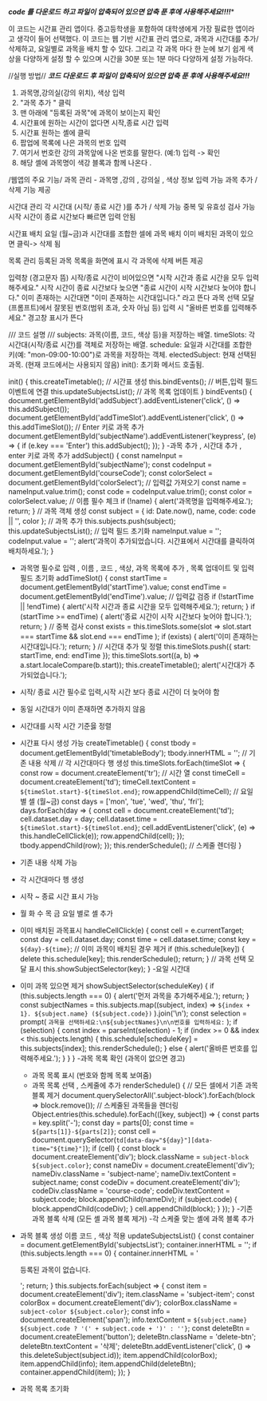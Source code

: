 ***code 를 다운로드 하고 파일이 압축되어 있으면 압축 푼 후에 사용해주세요!!!!**** 

이 코드는 시간표 관리 앱이다.
중고등학생을 포함하여 대학생에게 가장 필료한 앱이라고 생각이 들어 선택했다.
이 코드는 웹 기반 시간표 관리 앱으로, 과목과 시간대를 추가/ 삭제하고, 요일별로 과목을 배치 할 수 있다. 
그리고 각 과목 마다 한 눈에 보기 쉽게 색상을 다양하게 설정 할 수 있으며 시간을 30분 또는 1분 마다 다양하게 설정 가능하다.

//실행 방법//
***코드 다운로드 후 파일이 압축되어 있으면 압축 푼 후에 사용해주세요!!!***
1. 과목명,강의실(강의 위치), 색상 입력
2. "과목 추가 " 클릭
3. 맨 아래에 "등록된 과목"에 과목이 보이는지 확인
4. 시간표에 원하는 시간이 없다면 시작,종료 시간 입력
5. 시간표 원하는 셸에 클릭
6. 팝업에 목록에 나은 과목의 번호 입력
7. 여기서 번호란 강의 과목앞에 나온 번호를 말한다. (예:1) 입력 -> 확인
8. 해당 셸에 과목명이 색강 블록과 함께 나온다 .

/웹앱의 주요 기능/
 과목 관리 - 과목명 ,강의 , 강의실 , 색상 정보 입력 가능 
 과목 추가 / 삭제 기능 제공 

 시간대 관리 
 각 시간대 (시작/ 종료 시간 )를 추가 / 삭제 가능 
 중복 및 유효성 검사 가능 시작 시간이 종료 시간보다 빠르면 입력 안됨 

 시간표 배치 
 요일 (월~금)과 시간대를 조합한 셀에 과목 배치
 이미 배치된 과목이 있으면 클릭-> 삭제 됨

 목록 관리 
 등록된 과목 목록을 화면에 표시
 각 과목에 삭제 버튼 제공 

 입력창 (경고문자 뜸)
 시작/종료 시간이 비어있으면 "시작 시간과 종료 시간을 모두 입력해주세요."
시작 시간이 종료 시간보다 늦으면 "종료 시간이 시작 시간보다 늦어야 합니다."
이미 존재하는 시간대면 "이미 존재하는 시간대입니다." 라고 뜬다 
과목 선택 모달(프롬프트)에서 잘못된 번호(범위 초과, 숫자 아님 등) 입력 시 "올바른 번호를 입력해주세요." 경고창 표시가 뜬다 



  /// 코드 설명 ///
  subjects: 과목(이름, 코드, 색상 등)을 저장하는 배열.
  timeSlots: 각 시간대(시작/종료 시간)를 객체로 저장하는 배열.
  schedule: 요일과 시간대를 조합한 키(예: "mon-09:00-10:00")로 과목을 저장하는 객체.
electedSubject: 현재 선택된 과목. (현재 코드에서는 사용되지 않음)
init(): 초기화 메서드 호출됨.

init() {
    this.createTimetable(); // 시간표 생성 
    this.bindEvents();      // 버튼,입력 필드 이벤트에 연결 
    this.updateSubjectsList(); // 과목 목록 업데이트
}
bindEvents() {
    document.getElementById('addSubject').addEventListener('click', () => this.addSubject());
    document.getElementById('addTimeSlot').addEventListener('click', () => this.addTimeSlot());
    // Enter 키로 과목 추가
    document.getElementById('subjectName').addEventListener('keypress', (e) => {
        if (e.key === 'Enter') this.addSubject();
    });
}
-과목 추가 , 시간대 추가 , enter 키로 과목 추가 
addSubject() {
    const nameInput = document.getElementById('subjectName');
    const codeInput = document.getElementById('courseCode');
    const colorSelect = document.getElementById('colorSelect');
    // 입력값 가져오기
    const name = nameInput.value.trim();
    const code = codeInput.value.trim();
    const color = colorSelect.value;
    // 이름 필수 체크
    if (!name) {
        alert('과목명을 입력해주세요.');
        return;
    }
    // 과목 객체 생성
    const subject = {
        id: Date.now(),
        name,
        code: code || '',
        color
    };
    // 과목 추가
    this.subjects.push(subject);
    this.updateSubjectsList();
    // 입력 필드 초기화
    nameInput.value = '';
    codeInput.value = '';
    alert('과목이 추가되었습니다. 시간표에서 시간대를 클릭하여 배치하세요.');
}
- 과목명 필수로 입력 , 이름 , 코드 , 색상, 과목 목록에 추가 , 목록 업데이트 및 입력 필드 초기화
  addTimeSlot() {
    const startTime = document.getElementById('startTime').value;
    const endTime = document.getElementById('endTime').value;
    // 입력값 검증
    if (!startTime || !endTime) {
        alert('시작 시간과 종료 시간을 모두 입력해주세요.');
        return;
    }
    if (startTime >= endTime) {
        alert('종료 시간이 시작 시간보다 늦어야 합니다.');
        return;
    }
    // 중복 검사
    const exists = this.timeSlots.some(slot => 
        slot.start === startTime && slot.end === endTime
    );
    if (exists) {
        alert('이미 존재하는 시간대입니다.');
        return;
    }
    // 시간대 추가 및 정렬
    this.timeSlots.push({ start: startTime, end: endTime });
    this.timeSlots.sort((a, b) => a.start.localeCompare(b.start));
    this.createTimetable();
    alert('시간대가 추가되었습니다.');
  
- 시작/ 종료 시간 필수로 입력,시작 시간 보다  종료 시간이 더 늦어야 함
- 동일 시간대가 이미 존재하면 추가하지 않음
- 시간대를 시작 시간 기준읋 정렬
- 시간표 다시 생성 가능
  createTimetable() {
    const tbody = document.getElementById('timetableBody');
    tbody.innerHTML = ''; // 기존 내용 삭제
    // 각 시간대마다 행 생성
    this.timeSlots.forEach(timeSlot => {
        const row = document.createElement('tr');
        // 시간 열
        const timeCell = document.createElement('td');
        timeCell.textContent = `${timeSlot.start}-${timeSlot.end}`;
        row.appendChild(timeCell);
        // 요일별 셀 (월~금)
        const days = ['mon', 'tue', 'wed', 'thu', 'fri'];
        days.forEach(day => {
            const cell = document.createElement('td');
            cell.dataset.day = day;
            cell.dataset.time = `${timeSlot.start}-${timeSlot.end}`;
            cell.addEventListener('click', (e) => this.handleCellClick(e));
            row.appendChild(cell);
        });
        tbody.appendChild(row);
    });
    this.renderSchedule(); // 스케줄 렌더링
}
- 기존 내용 삭제 가능
- 각 시간대마다 헹 생성
- 시작 ~ 종료 시간 표시 가능
- 월 화 수 목 금 요일 별로 셸 추가
- 이미 배치된 과목표시
   handleCellClick(e) {
    const cell = e.currentTarget;
    const day = cell.dataset.day;
    const time = cell.dataset.time;
    const key = `${day}-${time}`;
    // 이미 과목이 배치된 경우 제거
    if (this.schedule[key]) {
        delete this.schedule[key];
        this.renderSchedule();
        return;
    }
    // 과목 선택 모달 표시
    this.showSubjectSelector(key);
}
-요일 시간대
- 이미 과목 있으면 제거
  showSubjectSelector(scheduleKey) {
    if (this.subjects.length === 0) {
        alert('먼저 과목을 추가해주세요.');
        return;
    }
    const subjectNames = this.subjects.map((subject, index) => 
        `${index + 1}. ${subject.name} (${subject.code})`
    ).join('\n');
    const selection = prompt(
        `과목을 선택하세요:\n${subjectNames}\n\n번호를 입력하세요:`
    );
    if (selection) {
        const index = parseInt(selection) - 1;
        if (index >= 0 && index < this.subjects.length) {
            this.schedule[scheduleKey] = this.subjects[index];
            this.renderSchedule();
        } else {
            alert('올바른 번호를 입력해주세요.');
        }
    }
}
  -과목 목록 확인 (과목이 없으면 경고)
  - 과목 목록 표시 (번호와 함께 목록 보여줌)
  - 과목 목록 선택 , 스케줄에 추가
    renderSchedule() {
    // 모든 셀에서 기존 과목 블록 제거
    document.querySelectorAll('.subject-block').forEach(block => block.remove());
    // 스케줄된 과목들을 렌더링
    Object.entries(this.schedule).forEach(([key, subject]) => {
        const parts = key.split('-');
        const day = parts[0];
        const time = `${parts[1]}-${parts[2]}`;
        const cell = document.querySelector(`td[data-day="${day}"][data-time="${time}"]`);
        if (cell) {
            const block = document.createElement('div');
            block.className = `subject-block ${subject.color}`;
            const nameDiv = document.createElement('div');
            nameDiv.className = 'subject-name';
            nameDiv.textContent = subject.name;
            const codeDiv = document.createElement('div');
            codeDiv.className = 'course-code';
            codeDiv.textContent = subject.code;
            block.appendChild(nameDiv);
            if (subject.code) {
                block.appendChild(codeDiv);
            }
            cell.appendChild(block);
        }
    });
}
-기존 과목 블록 삭제 (모든 셸 과목 블록 제거)
-각 스케줄 맞는 셸에 과목 블록 추가
- 과목 블록 생성 이름 코드 , 색상 적용
  updateSubjectsList() {
    const container = document.getElementById('subjectsList');
    container.innerHTML = '';
    if (this.subjects.length === 0) {
        container.innerHTML = '<p>등록된 과목이 없습니다.</p>';
        return;
    }
    this.subjects.forEach(subject => {
        const item = document.createElement('div');
        item.className = 'subject-item';
        const colorBox = document.createElement('div');
        colorBox.className = `subject-color ${subject.color}`;
        const info = document.createElement('span');
        info.textContent = `${subject.name} ${subject.code ? '(' + subject.code + ')' : ''}`;
        const deleteBtn = document.createElement('button');
        deleteBtn.className = 'delete-btn';
        deleteBtn.textContent = '삭제';
        deleteBtn.addEventListener('click', () => this.deleteSubject(subject.id));
        item.appendChild(colorBox);
        item.appendChild(info);
        item.appendChild(deleteBtn);
        container.appendChild(item);
    });
}
- 과목 목록 초기화
  
   
  
  





